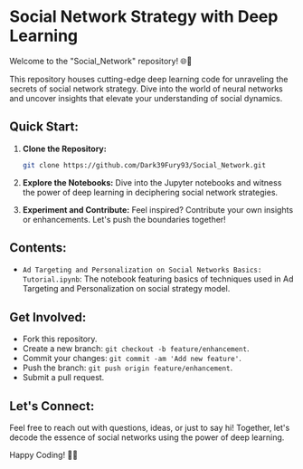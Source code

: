 # Social Network Strategy with Deep Learning

Welcome to the "Social_Network" repository! 🌐🤖

This repository houses cutting-edge deep learning code for unraveling the secrets of social network strategy. Dive into the world of neural networks and uncover insights that elevate your understanding of social dynamics.



## Quick Start:
1. **Clone the Repository:**
   ```bash
   git clone https://github.com/Dark39Fury93/Social_Network.git
   ```

2. **Explore the Notebooks:**
   Dive into the Jupyter notebooks and witness the power of deep learning in deciphering social network strategies.

3. **Experiment and Contribute:**
   Feel inspired? Contribute your own insights or enhancements. Let's push the boundaries together!

## Contents:
- `Ad Targeting and Personalization on Social Networks Basics: Tutorial.ipynb`: The  notebook featuring basics of techniques used in Ad Targeting and Personalization on  social strategy model.


## Get Involved:
- Fork this repository.
- Create a new branch: `git checkout -b feature/enhancement`.
- Commit your changes: `git commit -am 'Add new feature'`.
- Push the branch: `git push origin feature/enhancement`.
- Submit a pull request.

## Let's Connect:
Feel free to reach out with questions, ideas, or just to say hi! Together, let's decode the essence of social networks using the power of deep learning.

Happy Coding! 🚀✨
